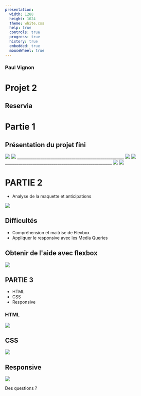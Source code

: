 ```yaml
---
presentation:
  width: 1280
  height: 1024
  theme: white.css
  help: true
  controls: true
  progress: true
  history: true
  embedded: true
  mouseWheel: true
---
```


<!-- slide -->

### Paul Vignon

# Projet 2

## Reservia

<!-- slide -->

# Partie 1
## Présentation du projet fini

<!-- slide -->

<img src="Projet_2/Projet+2+-+Reservia+FR/Projet_2-Reservia/images/Soutenance/Imp_ecran_page_web.png" style="height:auto;">

<!-- slide -->

<img src="Projet_2/Projet+2+-+Reservia+FR/Projet_2-Reservia/images/Soutenance/Imp_ecran_bar_de_recherche.jpg" style="height:auto;">
_______________________________________________________
<img src="Projet_2/Projet+2+-+Reservia+FR/Projet_2-Reservia/images/Soutenance/Imp_ecran_filtres.jpg" style="height:auto;">

<!-- slide -->

<img src="Projet_2/Projet+2+-+Reservia+FR/Projet_2-Reservia/images/Soutenance/Imp_ecran_nav.jpg" style="height:auto;">
_______________________________________________________
<img src="Projet_2/Projet+2+-+Reservia+FR/Projet_2-Reservia/images/Soutenance/Imp_ecran_vignettes.jpg" style="height:auto;">

<!-- slide -->

<img src="Projet_2/Projet+2+-+Reservia+FR/Projet_2-Reservia/images/Soutenance/Imp_ecran_page_web_phone.png" style="height:auto;">

<!-- slide -->

# PARTIE 2

- Analyse de la maquette et anticipations

<!-- slide -->

<img src="Projet_2/Projet+2+-+Reservia+FR/Projet_2-Reservia/Desktop-1.png" style="height:auto;">

<!-- slide -->

## Difficultés

- Compréhension et maitrise de Flexbox
- Appliquer le responsive avec les Media Queries

<!-- slide -->

## Obtenir de l'aide avec flexbox
<img src="Projet_2/Projet+2+-+Reservia+FR/Projet_2-Reservia/images/Soutenance/Imp_ecran_Flexbox_froggy.png" style="height:auto;">

<!-- slide -->

## PARTIE 3
- HTML
- CSS
- Responsive

<!-- slide -->

### HTML
<img src="Projet_2/Projet+2+-+Reservia+FR/Projet_2-Reservia/images/Soutenance/Imp_ecran_commentaires_html.jpg" style="height:auto;">

<!-- slide -->

## CSS
<img src="Projet_2/Projet+2+-+Reservia+FR/Projet_2-Reservia/images/Soutenance/Imp_ecran_balises_css.jpg" style="height:auto;">

<!-- slide -->

## Responsive
<img src="Projet_2/Projet+2+-+Reservia+FR/Projet_2-Reservia/images/Soutenance/Imp_ecran_responsive_css.jpg" style="height:auto;">

<!-- slide -->
Des questions ?